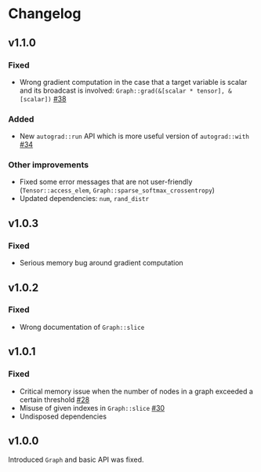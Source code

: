 # Changelog

## v1.1.0
### Fixed
- Wrong gradient computation in the case that a target variable is scalar and its broadcast is involved: `Graph::grad(&[scalar * tensor], &[scalar])` [#38](https://github.com/raskr/rust-autograd/issues/38)
### Added
- New `autograd::run` API which is more useful version of `autograd::with` [#34](https://github.com/raskr/rust-autograd/pull/34)
### Other improvements
- Fixed some error messages that are not user-friendly (`Tensor::access_elem`, `Graph::sparse_softmax_crossentropy`)
- Updated dependencies: `num`, `rand_distr`

## v1.0.3
### Fixed
- Serious memory bug around gradient computation

## v1.0.2
### Fixed
- Wrong documentation of `Graph::slice`

## v1.0.1
### Fixed
- Critical memory issue when the number of nodes in a graph exceeded a certain threshold [#28](https://github.com/raskr/rust-autograd/issues/28)
- Misuse of given indexes in `Graph::slice` [#30](https://github.com/raskr/rust-autograd/pull/30)
- Undisposed dependencies

## v1.0.0
Introduced `Graph` and basic API was fixed.
